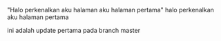 "Halo perkenalkan aku halaman aku halaman pertama"
halo perkenalkan aku halaman pertama

ini adalah update pertama pada branch master
